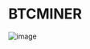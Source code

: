 # BTCMINER

![image](https://user-images.githubusercontent.com/97704518/220132020-17a98995-1fad-41d4-a51f-f95e5c5eefe4.png)
